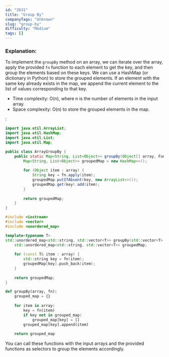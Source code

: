 ```yaml
---
id: "2631"
title: "Group By"
companyTags: "Unknown"
slug: "group-by"
difficulty: "Medium"
tags: []
---
```


### Explanation:
To implement the `groupBy` method on an array, we can iterate over the array, apply the provided `fn` function to each element to get the key, and then group the elements based on these keys. We can use a HashMap (or dictionary in Python) to store the grouped elements. If an element with the same key already exists in the map, we append the current element to the list of values corresponding to that key.

- Time complexity: O(n), where n is the number of elements in the input array.
- Space complexity: O(n) to store the grouped elements in the map.

:

```java
import java.util.ArrayList;
import java.util.HashMap;
import java.util.List;
import java.util.Map;

public class ArrayGroupBy {
    public static Map<String, List<Object>> groupBy(Object[] array, Function<Object, String> fn) {
        Map<String, List<Object>> groupedMap = new HashMap<>();
        
        for (Object item : array) {
            String key = fn.apply(item);
            groupedMap.putIfAbsent(key, new ArrayList<>());
            groupedMap.get(key).add(item);
        }
        
        return groupedMap;
    }
}
```

```cpp
#include <iostream>
#include <vector>
#include <unordered_map>

template<typename T>
std::unordered_map<std::string, std::vector<T>> groupBy(std::vector<T> array, std::string (*fn)(T)) {
    std::unordered_map<std::string, std::vector<T>> groupedMap;
    
    for (const T& item : array) {
        std::string key = fn(item);
        groupedMap[key].push_back(item);
    }
    
    return groupedMap;
}
```

```python
def groupBy(array, fn):
    grouped_map = {}
    
    for item in array:
        key = fn(item)
        if key not in grouped_map:
            grouped_map[key] = []
        grouped_map[key].append(item)
    
    return grouped_map
```

You can call these functions with the input arrays and the provided functions as selectors to group the elements accordingly.